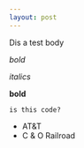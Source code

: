 ```yaml
---
layout: post
---
```

Dis a test body

*bold*

_italics_

**bold**

`is this code?`

* AT&T
* C & O Railroad
